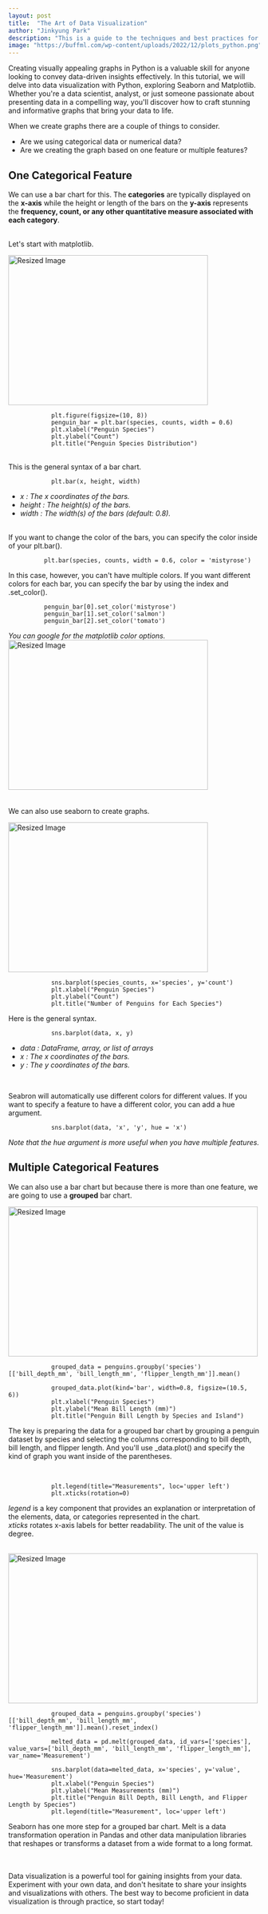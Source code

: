 ```yaml
---
layout: post
title:  "The Art of Data Visualization"
author: "Jinkyung Park"
description: "This is a guide to the techniques and best practices for creating stunning graphs in Python."
image: "https://buffml.com/wp-content/uploads/2022/12/plots_python.png"
--- 
```


Creating visually appealing graphs in Python is a valuable skill for anyone looking to convey data-driven insights effectively. In this tutorial, we will delve into data visualization with Python, exploring Seaborn and Matplotlib. Whether you're a data scientist, analyst, or just someone passionate about presenting data in a compelling way, you'll discover how to craft stunning and informative graphs that bring your data to life.

When we create graphs there are a couple of things to consider.<br>
* Are we using categorical data or numerical data?<br>
* Are we creating the graph based on one feature or multiple features?


## One Categorical Feature
We can use a bar chart for this. The **categories** are typically displayed on the **x-axis** while the height or length of the bars on the **y-axis** represents the **frequency, count, or any other quantitative measure associated with each category**.
<br></br>

Let's start with matplotlib.

<img src="https://github.com/JinSadiePark/JinSadiePark.github.io/blob/main/assets/images/Screenshot%202023-10-13%20at%201.18.02%20PM.png?raw=true" alt="Resized Image" width="400" height="300">

                plt.figure(figsize=(10, 8))
                penguin_bar = plt.bar(species, counts, width = 0.6)
                plt.xlabel("Penguin Species")
                plt.ylabel("Count")
                plt.title("Penguin Species Distribution")
<br>                
This is the general syntax of a bar chart.
<br>

                plt.bar(x, height, width)             

* _x : The x coordinates of the bars._<br>
* _height : The height(s) of the bars._<br>
* _width : The width(s) of the bars (default: 0.8)._<br>

<br>
If you want to change the color of the bars, you can specify the color inside of your plt.bar().
<br>

              plt.bar(species, counts, width = 0.6, color = 'mistyrose')

In this case, however, you can't have multiple colors. If you want different colors for each bar, you can specify the bar by using the index and .set_color().
<br>

              penguin_bar[0].set_color('mistyrose')
              penguin_bar[1].set_color('salmon')
              penguin_bar[2].set_color('tomato')
              
_You can google for the matplotlib color options._<br>
<img src="https://github.com/JinSadiePark/JinSadiePark.github.io/blob/main/_posts/Screenshot%202023-10-13%20at%205.24.55%20PM.png?raw=true" alt="Resized Image" width="400" height="300">
<br>
<br>
<br>
We can also use seaborn to create graphs.

<img src="https://github.com/JinSadiePark/JinSadiePark.github.io/blob/main/_posts/Screenshot%202023-10-13%20at%207.05.23%20PM.png?raw=true" alt="Resized Image" width="400" height="300">
<br>

                sns.barplot(species_counts, x='species', y='count')
                plt.xlabel("Penguin Species")
                plt.ylabel("Count")
                plt.title("Number of Penguins for Each Species")

Here is the general syntax.
<br>

                sns.barplot(data, x, y)
                
* _data : DataFrame, array, or list of arrays_<br>
* _x : The x coordinates of the bars._<br>
* _y : The y coordinates of the bars._<br>
<br>

Seabron will automatically use different colors for different values. If you want to specify a feature to have a different color, you can add a hue argument.
<br>

                sns.barplot(data, 'x', 'y', hue = 'x')

_Note that the hue argument is more useful when you have multiple features._
<br>

## Multiple Categorical Features
We can also use a bar chart but because there is more than one feature, we are going to use a **grouped** bar chart.

<img src="https://github.com/JinSadiePark/JinSadiePark.github.io/blob/main/_posts/Screenshot%202023-10-13%20at%208.34.29%20PM.png?raw=true" alt="Resized Image" width="500" height="300">
<br>

                grouped_data = penguins.groupby('species')[['bill_depth_mm', 'bill_length_mm', 'flipper_length_mm']].mean()

                grouped_data.plot(kind='bar', width=0.8, figsize=(10.5, 6))
                plt.xlabel("Penguin Species")
                plt.ylabel("Mean Bill Length (mm)")
                plt.title("Penguin Bill Length by Species and Island")
                
The key is preparing the data for a grouped bar chart by grouping a penguin dataset by species and selecting the columns corresponding to bill depth, bill length, and flipper length. And you'll use _data.plot() and specify the kind of graph you want inside of the parentheses.

<br>

                plt.legend(title="Measurements", loc='upper left')
                plt.xticks(rotation=0)

_legend_ is a key component that provides an explanation or interpretation of the elements, data, or categories represented in the chart.<br>
_xticks_ rotates x-axis labels for better readability. The unit of the value is degree.

<br>
<img src="https://github.com/JinSadiePark/JinSadiePark.github.io/blob/main/_posts/Screenshot%202023-10-13%20at%209.03.46%20PM.png?raw=true" alt="Resized Image" width="500" height="300">
<br>
                
                grouped_data = penguins.groupby('species')[['bill_depth_mm', 'bill_length_mm', 'flipper_length_mm']].mean().reset_index()

                melted_data = pd.melt(grouped_data, id_vars=['species'], value_vars=['bill_depth_mm', 'bill_length_mm', 'flipper_length_mm'], var_name='Measurement')
                
                sns.barplot(data=melted_data, x='species', y='value', hue='Measurement')
                plt.xlabel("Penguin Species")
                plt.ylabel("Mean Measurements (mm)")
                plt.title("Penguin Bill Depth, Bill Length, and Flipper Length by Species")
                plt.legend(title="Measurement", loc='upper left')

Seaborn has one more step for a grouped bar chart. Melt is a data transformation operation in Pandas and other data manipulation libraries that reshapes or transforms a dataset from a wide format to a long format.

<br>
<br>
Data visualization is a powerful tool for gaining insights from your data. Experiment with your own data, and don't hesitate to share your insights and visualizations with others. The best way to become proficient in data visualization is through practice, so start today!
